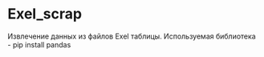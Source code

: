 # Exel_scrap
Извлечение данных из файлов Exel таблицы.
Используемая библиотека - pip install pandas
